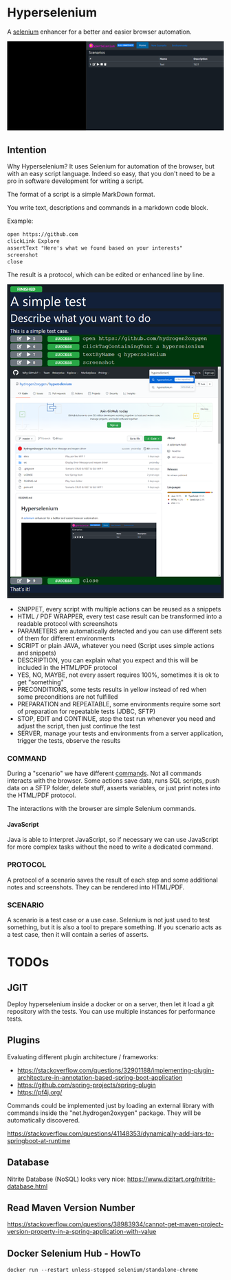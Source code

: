 # Hyperselenium
A [selenium](https://www.selenium.dev) enhancer for a better and easier browser automation.

![Hyperselenium play a script](docs/HyperSelenium.gif "Gif Animation")

## Intention
Why Hyperselenium? It uses Selenium for automation of the browser, but with an easy script language.
Indeed so easy, that you don't need to be a pro in software development for writing a script.

The format of a script is a simple MarkDown format.

You write text, descriptions and commands in a markdown code block.

Example:

    open https://github.com
    clickLink Explore
    assertText "Here's what we found based on your interests"
    screenshot
    close

The result is a protocol, which can be edited or enhanced line by line.

![Protocol](docs/protocol.PNG "Protocol")

- SNIPPET, every script with multiple actions can be reused as a snippets
- HTML / PDF WRAPPER, every test case result can be transformed into a readable protocol with screenshots
- PARAMETERS are automatically detected and you can use different sets of them for different environments
- SCRIPT or plain JAVA, whatever you need (Script uses simple actions and snippets)
- DESCRIPTION, you can explain what you expect and this will be included in the HTML/PDF protocol
- YES, NO, MAYBE, not every assert requires 100%, sometimes it is ok to get "something"
- PRECONDITIONS, some tests results in yellow instead of red when some preconditions are not fulfilled
- PREPARATION and REPEATABLE, some environments require some sort of preparation for repeatable tests (JDBC, SFTP)
- STOP, EDIT and CONTINUE, stop the test run whenever you need and adjust the script, then just continue the test
- SERVER, manage your tests and environments from a server application, trigger the tests, observe the results

### COMMAND
During a "scenario" we have different [commands](src/main/java/net/hydrogen2oxygen/hyperselenium/commands/).
Not all commands interacts with the browser.
Some actions save data, runs SQL scripts, push data on a SFTP folder, delete stuff, asserts variables,
or just print notes into the HTML/PDF protocol.

The interactions with the browser are simple Selenium commands.

#### JavaScript
Java is able to interpret JavaScript, so if necessary we can use JavaScript for more complex tasks without the need to write a dedicated command.

### PROTOCOL
A protocol of a scenario saves the result of each step and some additional notes and screenshots. They can be rendered into HTML/PDF.

### SCENARIO
A scenario is a test case or a use case. Selenium is not just used to test something, but it is also a tool to prepare something. If you scenario acts as a test case, then it will contain a series of asserts.

# TODOs
## JGIT
Deploy hyperselenium inside a docker or on a server, then let it load a git repository with the tests. You can use multiple instances for performance tests.

## Plugins
Evaluating different plugin architecture / frameworks:

- https://stackoverflow.com/questions/32901188/implementing-plugin-architecture-in-annotation-based-spring-boot-application
- https://github.com/spring-projects/spring-plugin
- https://pf4j.org/

Commands could be implemented just by loading an external library with commands inside the "net.hydrogen2oxygen" package. They will be automatically discovered.

https://stackoverflow.com/questions/41148353/dynamically-add-jars-to-springboot-at-runtime

## Database
Nitrite Database (NoSQL) looks very nice: https://www.dizitart.org/nitrite-database.html

## Read Maven Version Number
https://stackoverflow.com/questions/38983934/cannot-get-maven-project-version-property-in-a-spring-application-with-value

## Docker Selenium Hub - HowTo

    docker run --restart unless-stopped selenium/standalone-chrome

